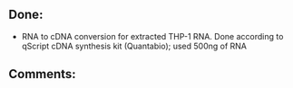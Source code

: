 ## Done:

* RNA to cDNA conversion for extracted THP-1 RNA. Done according to qScript cDNA synthesis kit (Quantabio); used 500ng of RNA

## Comments:
